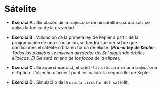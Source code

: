 # Sátelite

* __Exercici A__ : Simulacón de la trajectoria de un satélite cuando solo se aplica la fuerza de la gravedad. 

* __Exercici B__ : Validación de la primera ley de Kepler a partir de la programación de una simulación, se tendrá que ver sobre que condiciones el satélite orbita en forma de elipse.
(_**Primer ley de Kepler** : Todos los planetas se mueven alrededor del Sol siguiendo órbitas elípticas. El Sol está en uno de los focos de la elipse_). 

* __Exercici C__ : En aquest exercici, el sat`el·lit orbitar`a en una traject`oria
el·l´ıptica. L’objectiu d’aquest punt ´es validar la segona llei de Kepler.
* __Exercici D__ : Simulaci´o de la `orbita circular del sat`el·lit.
